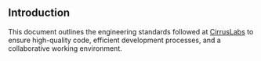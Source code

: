 ## Introduction

This document outlines the engineering standards followed at [CirrusLabs](https://www.cirruslabs.io/) to ensure high-quality code, efficient development processes, and a collaborative working environment.

